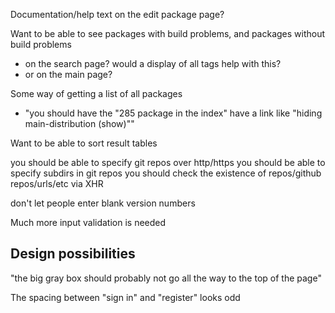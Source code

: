 Documentation/help text on the edit package page?

Want to be able to see packages with build problems, and packages without build problems
 - on the search page? would a display of all tags help with this?
 - or on the main page?

Some way of getting a list of all packages
 - "you should have the "285 package in the index" have a link like "hiding main-distribution (show)""

Want to be able to sort result tables

you should be able to specify git repos over http/https
you should be able to specify subdirs in git repos
you should check the existence of repos/github repos/urls/etc via XHR

don't let people enter blank version numbers

Much more input validation is needed

## Design possibilities

"the big gray box should probably not go all the way to the top of the page"

The spacing between "sign in" and "register" looks odd
